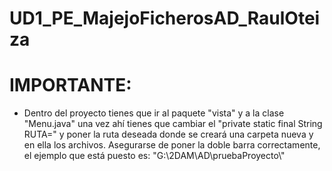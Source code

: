 # UD1_PE_MajejoFicherosAD_RaulOteiza
 

# IMPORTANTE:
- Dentro del proyecto tienes que ir al paquete "vista" y a la clase "Menu.java" una vez ahí tienes que cambiar el "private static final String RUTA="
  y poner la ruta deseada donde se creará una carpeta nueva y en ella los archivos. Asegurarse de poner la doble barra correctamente, el ejemplo
  que está puesto es: "G:\\2DAM\\AD\\pruebaProyecto\\" 